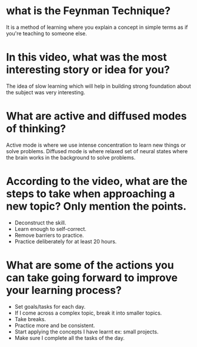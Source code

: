 # what is the Feynman Technique?
It is a method of learning where you explain a concept in simple terms as if you're teaching to someone else.
# In this video, what was the most interesting story or idea for you?
The idea of slow learning which will help in building strong foundation about the subject was very interesting.
# What are active and diffused modes of thinking?
Active mode is where we use intense concentration to learn new things or solve problems.
Diffused mode is where relaxed set of neural states where the brain works in the background to solve problems.
# According to the video, what are the steps to take when approaching a new topic? Only mention the points.
* Deconstruct the skill.
* Learn enough to self-correct.
* Remove barriers to practice.
* Practice deliberately for at least 20 hours.
# What are some of the actions you can take going forward to improve your learning process?
 * Set goals/tasks for each day.
 * If I come across a complex topic, break it into smaller topics.
 * Take breaks.
 * Practice more and be consistent.
 * Start applying the concepts I have learnt ex: small projects.
 * Make sure I complete all the tasks of the day.
